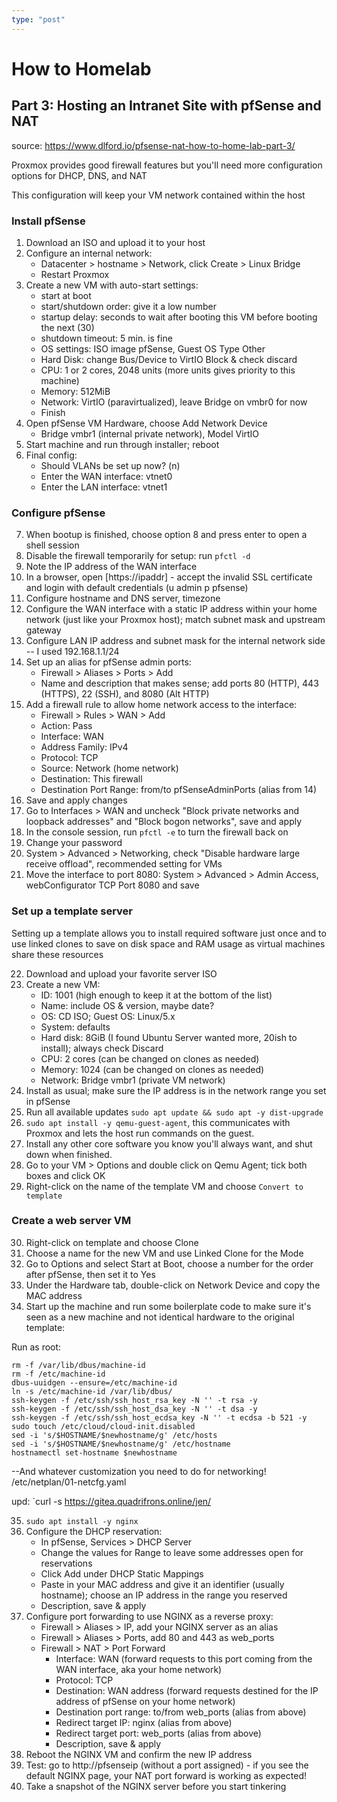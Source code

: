 ```yaml
---
type: "post"
---
```


# How to Homelab
## Part 3: Hosting an Intranet Site with pfSense and NAT

source: https://www.dlford.io/pfsense-nat-how-to-home-lab-part-3/

Proxmox provides good firewall features but you'll need more configuration options for DHCP, DNS, and NAT

This configuration will keep your VM network contained within the host

### Install pfSense
1. Download an ISO and upload it to your host
2. Configure an internal network: 
    * Datacenter > hostname > Network, click Create > Linux Bridge
    * Restart Proxmox
3. Create a new VM with auto-start settings:
    * start at boot
    * start/shutdown order: give it a low number
    * startup delay: seconds to wait after booting this VM before booting the next (30)
    * shutdown timeout: 5 min. is fine
    * OS settings: ISO image pfSense, Guest OS Type Other
    * Hard Disk: change Bus/Device to VirtIO Block & check discard
    * CPU: 1 or 2 cores, 2048 units (more units gives priority to this machine)
    * Memory: 512MiB
    * Network: VirtIO (paravirtualized), leave Bridge on vmbr0 for now
    * Finish
4. Open pfSense VM Hardware, choose Add Network Device
    * Bridge vmbr1 (internal private network), Model VirtIO
5. Start machine and run through installer; reboot
6. Final config: 
    * Should VLANs be set up now? (n)
    * Enter the WAN interface: vtnet0
    * Enter the LAN interface: vtnet1

### Configure pfSense
7. When bootup is finished, choose option 8 and press enter to open a shell session
8. Disable the firewall temporarily for setup: run `pfctl -d`
9. Note the IP address of the WAN interface
10. In a browser, open [https://ipaddr] - accept the invalid SSL certificate and login with default credentials (u admin p pfsense)
11. Configure hostname and DNS server, timezone
12. Configure the WAN interface with a static IP address within your home network (just like your Proxmox host); match subnet mask and upstream gateway
13. Configure LAN IP address and subnet mask for the internal network side -- I used 192.168.1.1/24
14. Set up an alias for pfSense admin ports: 
    * Firewall > Aliases > Ports > Add
    * Name and description that makes sense; add ports 80 (HTTP), 443 (HTTPS), 22 (SSH), and 8080 (Alt HTTP)
15. Add a firewall rule to allow home network access to the interface:
    * Firewall > Rules > WAN > Add
    * Action: Pass
    * Interface: WAN
    * Address Family: IPv4
    * Protocol: TCP
    * Source: Network (home network)
    * Destination: This firewall
    * Destination Port Range: from/to pfSenseAdminPorts (alias from 14)
16. Save and apply changes
17. Go to Interfaces > WAN and uncheck "Block private networks and loopback addresses" and "Block bogon networks", save and apply
18. In the console session, run `pfctl -e` to turn the firewall back on
19. Change your password
20. System > Advanced > Networking, check "Disable hardware large receive offload", recommended setting for VMs
21. Move the interface to port 8080: System > Advanced > Admin Access, webConfigurator TCP Port 8080 and save

### Set up a template server
Setting up a template allows you to install required software just once and to use linked clones to save on disk space and RAM usage as virtual machines share these resources 

22. Download and upload your favorite server ISO
23. Create a new VM:
    * ID: 1001 (high enough to keep it at the bottom of the list)
    * Name: include OS & version, maybe date?
    * OS: CD ISO; Guest OS: Linux/5.x
    * System: defaults
    * Hard disk: 8GiB (I found Ubuntu Server wanted more, 20ish to install); always check Discard
    * CPU: 2 cores (can be changed on clones as needed)
    * Memory: 1024 (can be changed on clones as needed)
    * Network: Bridge vmbr1 (private VM network)
24. Install as usual; make sure the IP address is in the network range you set in pfSense
25. Run all available updates `sudo apt update && sudo apt -y dist-upgrade`
26. `sudo apt install -y qemu-guest-agent`, this communicates with Proxmox and lets the host run commands on the guest. 
27. Install any other core software you know you'll always want, and shut down when finished.
28. Go to your VM > Options and double click on Qemu Agent; tick both boxes and click OK
29. Right-click on the name of the template VM and choose `Convert to template`

### Create a web server VM
30. Right-click on template and choose Clone
31. Choose a name for the new VM and use Linked Clone for the Mode
32. Go to Options and select Start at Boot, choose a number for the order after pfSense, then set it to Yes
33. Under the Hardware tab, double-click on Network Device and copy the MAC address
34. Start up the machine and run some boilerplate code to make sure it's seen as a new machine and not identical hardware to the original template:

Run as root:
```
rm -f /var/lib/dbus/machine-id
rm -f /etc/machine-id
dbus-uuidgen --ensure=/etc/machine-id
ln -s /etc/machine-id /var/lib/dbus/
ssh-keygen -f /etc/ssh/ssh_host_rsa_key -N '' -t rsa -y
ssh-keygen -f /etc/ssh/ssh_host_dsa_key -N '' -t dsa -y
ssh-keygen -f /etc/ssh/ssh_host_ecdsa_key -N '' -t ecdsa -b 521 -y
sudo touch /etc/cloud/cloud-init.disabled
sed -i 's/$HOSTNAME/$newhostname/g' /etc/hosts
sed -i 's/$HOSTNAME/$newhostname/g' /etc/hostname
hostnamectl set-hostname $newhostname
```
--And whatever customization you need to do for networking!
/etc/netplan/01-netcfg.yaml

upd: `curl -s https://gitea.quadrifrons.online/jen/

35. `sudo apt install -y nginx`
36. Configure the DHCP reservation:
    * In pfSense, Services > DHCP Server
    * Change the values for Range to leave some addresses open for reservations
    * Click Add under DHCP Static Mappings
    * Paste in your MAC address and give it an identifier (usually hostname); choose an IP address in the range  you reserved
    * Description, save & apply
37. Configure port forwarding to use NGINX as a reverse proxy:
    * Firewall > Aliases > IP, add your NGINX server as an alias
    * Firewall > Aliases > Ports, add 80 and 443 as web_ports
    * Firewall > NAT > Port Forward
        * Interface: WAN (forward requests to this port coming from the WAN interface, aka your home network)
        * Protocol: TCP
        * Destination: WAN address (forward requests destined for the IP address of pfSense on your home network)
        * Destination port range: to/from web_ports (alias from above)
        * Redirect target IP: nginx (alias from above)
        * Redirect target port: web_ports (alias from above)
        * Description, save & apply
38. Reboot the NGINX VM and confirm the new IP address
39. Test: go to http://pfsenseip (without a port assigned) - if you see the default NGINX page, your NAT port forward is working as expected!
40. Take a snapshot of the NGINX server before you start tinkering


